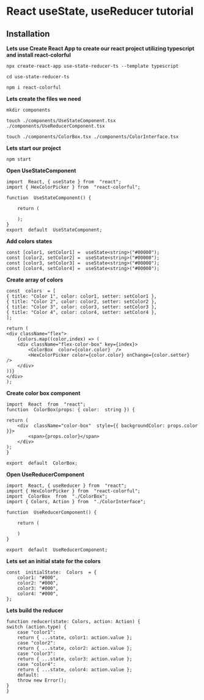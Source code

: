 # React useState, useReducer tutorial
## Installation

**Lets use Create React App to create our react project utilizing typescript and install react-colorful**

    npx create-react-app use-state-reducer-ts --template typescript
    
    cd use-state-reducer-ts
    
    npm i react-colorful

    
**Lets create the files we need**

    mkdir components
    
    touch ./components/UseStateComponent.tsx ./components/UseReducerComponent.tsx
    
    touch ./components/ColorBox.tsx ./components/ColorInterface.tsx


**Lets start our project**

    npm start

**Open UseStateComponent**

    import  React, { useState } from  "react";
    import { HexColorPicker } from  "react-colorful";

    function  UseStateComponent() {
    
	    return (
	    
	    );
    }
    export  default  UseStateComponent;

**Add colors states**

    const [color1, setColor1] =  useState<string>("#00000");
    const [color2, setColor2] =  useState<string>("#00000");
    const [color3, setColor3] =  useState<string>("#00000");
    const [color4, setColor4] =  useState<string>("#00000");

**Create array of colors**

    const  colors  = [
    { title: "Color 1", color: color1, setter: setColor1 },
    { title: "Color 2", color: color2, setter: setColor2 },
    { title: "Color 3", color: color3, setter: setColor3 },
    { title: "Color 4", color: color4, setter: setColor4 },
    ];

    return (
    <div className="flex">
	    {colors.map((color,index) => (
	    <div className="flex-color-box" key={index}>
			<ColorBox  color={color.color}  />
		    <HexColorPicker color={color.color} onChange={color.setter}  />
	    </div>
    ))}
    </div>
    );

**Create color box component**

    import  React  from  "react";
    function  ColorBox(props: { color:  string }) {
    
    return (
	    <div  className="color-box"  style={{ backgroundColor: props.color }}>
		    <span>{props.color}</span>
	    </div>
    );
    }

    export  default  ColorBox;



**Open UseReducerComponent**

    import  React, { useReducer } from  "react";
    import { HexColorPicker } from  "react-colorful";
    import  ColorBox  from  "./ColorBox";
    import { Colors, Action } from  "./ColorInterface";
    
    function  UseReducerComponent() {
  
	    return (
	    
	    )
    }
    
    export  default  UseReducerComponent;


**Lets set an initial state for the colors**

    const  initialState:  Colors  = {
	    color1: "#000",
	    color2: "#000",
	    color3: "#000",
	    color4: "#000",
    };


**Lets build the reducer**

    function reducer(state: Colors, action: Action) {
    switch (action.type) {
        case "color1":
        return { ...state, color1: action.value };
        case "color2":
        return { ...state, color2: action.value };
        case "color3":
        return { ...state, color3: action.value };
        case "color4":
        return { ...state, color4: action.value };
        default:
        throw new Error();
    }
    }
